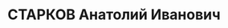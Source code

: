 ---
title: СТАРКОВ Анатолий Иванович
description: 'Род. в 1904, Пермская обл., Чермозский р-н, п. Майкор, русский. Проживал:
  г. Пермь.

  Арестован 16.07.1937. Обв.: к.-р. повстанческая организация, вредительство, терр.
  Приговор: 15.01.1938 – ВМН с конфискацией имущества. Расстрелян 15.01.1938'
---